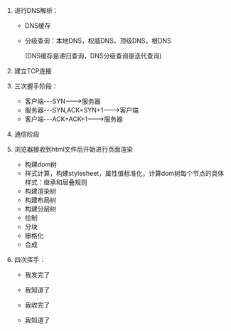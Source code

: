 1. 进行DNS解析：

   * DNS缓存

   * 分级查询：本地DNS，权威DNS，顶级DNS，根DNS

      (DNS缓存是递归查询，DNS分级查询是迭代查询)  

2. 建立TCP连接

3. 三次握手阶段： 
   * 客户端---SYN--->服务器
   * 服务器---SYN,ACK=SYN+1--->客户端
   * 客户端---ACK=ACK+1--->服务器

4. 通信阶段

5. 浏览器接收到html文件后开始进行页面渲染
   * 构建dom树
   * 样式计算，构建stylesheet，属性值标准化，计算dom树每个节点的具体样式：继承和层叠规则
   * 构建渲染树
   * 构建布局树
   * 构建分层树
   * 绘制
   * 分块
   * 栅格化
   * 合成

6. 四次挥手：

   * 我发完了

   * 我知道了
   * 我收完了
   * 我知道了